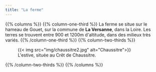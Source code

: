 ```yaml
---
title: "La ferme"
---
```


{{% columns %}}
{{% column-one-third %}}
La ferme se situe sur le hameau de Gouet, sur la commune de **La Versanne**, dans la Loire. Les terres se trouvent entre 900 et 1200m d'altitude, dans des milieux très variés.
{{% /column-one-third %}}
{{% column-two-thirds %}}
<figure>
  {{< img src="img/chaussitre2.jpg" alt="Chaussitre">}}
  <figcaption>
    L'estive, située au Crêt de Chaussitre.
  </figcaption>
</figure>
{{% /column-two-thirds %}}
{{% /columns %}}

